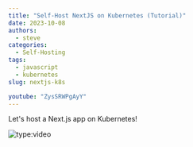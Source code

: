 ```yaml
---
title: "Self-Host NextJS on Kubernetes (Tutorial)"
date: 2023-10-08
authors:
  - steve
categories:
  - Self-Hosting
tags:
  - javascript
  - kubernetes
slug: nextjs-k8s

youtube: "ZysSRWPgAyY"
---
```


Let's host a Next.js app on Kubernetes!

<!-- more -->

![type:video](https://www.youtube.com/embed/ZysSRWPgAyY)